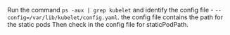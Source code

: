 Run the command `ps -aux | grep kubelet` and identify the config file - `--config=/var/lib/kubelet/config.yaml`.
the config file contains the path for the static pods
Then check in the config file for staticPodPath.